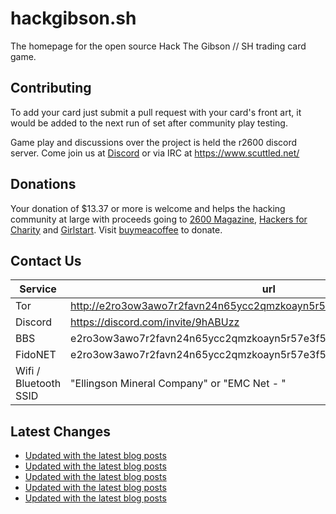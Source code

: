 # hackgibson.sh
The homepage for the open source Hack The Gibson // SH trading card game.


## Contributing

To add your card just submit a pull request with your card's front art, it would be added to the next run of set after community play testing.

Game play and discussions over the project is held the r2600 discord server. Come join us at [Discord](https://discord.com/invite/9hABUzz) or via IRC at https://www.scuttled.net/


## Donations

Your donation of $13.37 or more is welcome and helps the hacking community at large with proceeds going to [2600 Magazine](https://2600.com/), [Hackers for Charity](https://hackersforcharity.org) and [Girlstart](https://girlstart.org).  Visit [buymeacoffee](https://www.buymeacoffee.com/hackgibson.sh) to donate.


## Contact Us

Service | url
-|-
Tor | http://e2ro3ow3awo7r2favn24n65ycc2qmzkoayn5r57e3f56nvjwdcgg32ad.onion
Discord | https://discord.com/invite/9hABUzz
BBS | e2ro3ow3awo7r2favn24n65ycc2qmzkoayn5r57e3f56nvjwdcgg32ad.onion:23
FidoNET | e2ro3ow3awo7r2favn24n65ycc2qmzkoayn5r57e3f56nvjwdcgg32ad.onion:24554
Wifi / Bluetooth SSID | "Ellingson Mineral Company" or "EMC Net - <fidonet address>"

## Latest Changes
<!-- BLOG-POST-LIST:START -->
- [Updated with the latest blog posts](https://github.com/DFW2600/hackgibson.sh/commit/48b8bb072591c56619551b1f71f866fc09bc8d63)
- [Updated with the latest blog posts](https://github.com/DFW2600/hackgibson.sh/commit/19e3be8cedba10a3fbc0c1ffc136f69579d7d4da)
- [Updated with the latest blog posts](https://github.com/DFW2600/hackgibson.sh/commit/44a68c7d2b8331f0cdf5cd93c7dae9f7b0434c48)
- [Updated with the latest blog posts](https://github.com/DFW2600/hackgibson.sh/commit/58bf4787f77603e9d3a92219550fad0335dcb717)
- [Updated with the latest blog posts](https://github.com/DFW2600/hackgibson.sh/commit/97165c43d7c715cf8f7e0af01c98edeaeb3e30ed)
<!-- BLOG-POST-LIST:END -->
